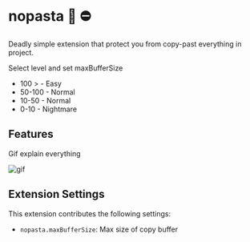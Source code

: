 # nopasta 🍝 ⛔

Deadly simple extension that protect you from copy-past everything in project.

Select level and set maxBufferSize

- 100 > - Easy
- 50-100 - Normal
- 10-50 - Normal
- 0-10 - Nightmare

## Features

Gif explain everything

![gif](https://media.giphy.com/media/51Y2bCiHvhapE2sZgY/giphy.gif)

## Extension Settings

This extension contributes the following settings:

- `nopasta.maxBufferSize`: Max size of copy buffer
